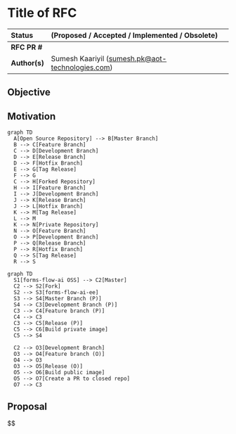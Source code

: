 # Title of RFC

| Status        | (Proposed / Accepted / Implemented / Obsolete)       |
:-------------- |:---------------------------------------------------- |
| **RFC PR #**     |  |
| **Author(s)** | Sumesh Kaariyil (sumesh.pk@aot-technologies.com) |


## Objective


## Motivation

```mermaid
graph TD
  A[Open Source Repository] --> B[Master Branch]
  B --> C[Feature Branch]
  C --> D[Development Branch]
  D --> E[Release Branch]
  D --> F[Hotfix Branch]
  E --> G[Tag Release]
  F --> G
  C --> H[Forked Repository]
  H --> I[Feature Branch]
  I --> J[Development Branch]
  J --> K[Release Branch]
  J --> L[Hotfix Branch]
  K --> M[Tag Release]
  L --> M
  K --> N[Private Repository]
  N --> O[Feature Branch]
  O --> P[Development Branch]
  P --> Q[Release Branch]
  P --> R[Hotfix Branch]
  Q --> S[Tag Release]
  R --> S

```

```mermaid
graph TD
  S1[forms-flow-ai OSS] --> C2[Master]
  C2 --> S2[Fork]
  S2 --> S3[forms-flow-ai-ee]
  S3 --> S4[Master Branch (P)]
  S4 --> C3[Development Branch (P)]
  C3 --> C4[Feature branch (P)]
  C4 --> C3
  C3 --> C5[Release (P)]
  C5 --> C6[Build private image]
  C5 --> S4

  C2 --> O3[Development Branch]
  O3 --> O4[Feature branch (O)]
  O4 --> O3
  O3 --> O5[Release (O)]
  O5 --> O6[Build public image]
  O5 --> O7[Create a PR to closed repo]
  O7 --> C3

```

## Proposal

$$